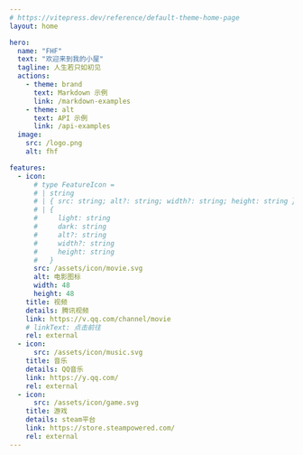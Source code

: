 ```yaml
---
# https://vitepress.dev/reference/default-theme-home-page
layout: home

hero:
  name: "FHF"
  text: "欢迎来到我的小屋"
  tagline: 人生若只如初见
  actions:
    - theme: brand
      text: Markdown 示例
      link: /markdown-examples
    - theme: alt
      text: API 示例
      link: /api-examples
  image:
    src: /logo.png
    alt: fhf

features:
  - icon: 
      # type FeatureIcon =
      # | string
      # | { src: string; alt?: string; width?: string; height: string }
      # | {
      #     light: string
      #     dark: string
      #     alt?: string
      #     width?: string
      #     height: string
      #   }
      src: /assets/icon/movie.svg
      alt: 电影图标
      width: 48
      height: 48
    title: 视频
    details: 腾讯视频
    link: https://v.qq.com/channel/movie
    # linkText: 点击前往
    rel: external
  - icon: 
      src: /assets/icon/music.svg
    title: 音乐
    details: QQ音乐
    link: https://y.qq.com/
    rel: external
  - icon: 
      src: /assets/icon/game.svg
    title: 游戏
    details: steam平台
    link: https://store.steampowered.com/
    rel: external
---
```


<style>
:root {
  --vp-home-hero-name-color: transparent;
  --vp-home-hero-name-background: -webkit-linear-gradient(120deg, #bd34fe 30%, #41d1ff);

  --vp-home-hero-image-background-image: linear-gradient(-45deg, #bd34fe 50%, #47caff 50%);
  --vp-home-hero-image-filter: blur(44px);
}

@media (min-width: 640px) {
  :root {
    --vp-home-hero-image-filter: blur(56px);
  }
}

@media (min-width: 960px) {
  :root {
    --vp-home-hero-image-filter: blur(68px);
  }
}
</style>
